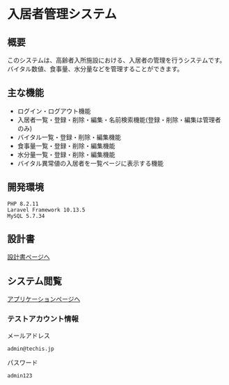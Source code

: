 # 入居者管理システム

## 概要
このシステムは、高齢者入所施設における、入居者の管理を行うシステムです。バイタル数値、食事量、水分量などを管理することができます。

## 主な機能
- ログイン・ログアウト機能
- 入居者一覧・登録・削除・編集・名前検索機能(登録・削除・編集は管理者のみ)
- バイタル一覧・登録・削除・編集機能
- 食事量一覧・登録・削除・編集機能
- 水分量一覧・登録・削除・編集機能
- バイタル異常値の入居者を一覧ページに表示する機能

## 開発環境
```
PHP 8.2.11
Laravel Framework 10.13.5
MySQL 5.7.34
```

## 設計書
[設計書ページへ](https://drive.google.com/drive/folders/1iTAkeUZfGoHnmWv0GeD7rXFjsW8xkYS0)

## システム閲覧
[アプリケーションページへ](https://app-product-03fd0435131c.herokuapp.com/)

### テストアカウント情報

メールアドレス

```
admin@techis.jp
```

パスワード

```
admin123
```
